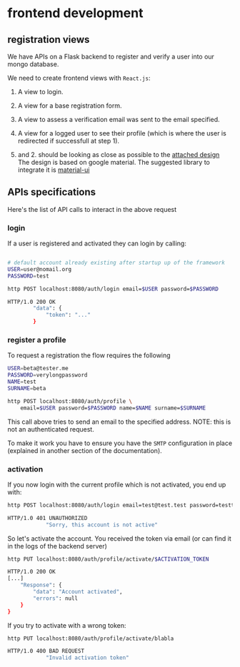 
# frontend development


## registration views

We have APIs on a Flask backend to register and verify a user into our mongo database.

We need to create frontend views with `React.js`:
1. A view to login.
2. A view for a base registration form.
3. A view to assess a verification email was sent to the email specified.
4. A view for a logged user to see their profile (which is where the user is redirected if successfull at step 1). 

1. and 2. should be looking as close as possible to  the [attached design](https://github.com/pdonorio/proof-frontend-assignment/blob/master/data/images/login_design.png)
The design is based on google material.
The suggested library to integrate it is [material-ui](LINKTOADD)


## APIs specifications

Here's the list of API calls to interact in the above request

### login

If a user is registered and activated they can login by calling:
```bash

# default account already existing after startup up of the framework
USER=user@nomail.org
PASSWORD=test

http POST localhost:8080/auth/login email=$USER password=$PASSWORD

HTTP/1.0 200 OK
        "data": {
            "token": "..."
        }
```


### register a profile

To request a registration the flow requires the following
```bash
USER=beta@tester.me
PASSWORD=verylongpassword
NAME=test
SURNAME=beta

http POST localhost:8080/auth/profile \
    email=$USER password=$PASSWORD name=$NAME surname=$SURNAME
```

This call above tries to send an email to the specified address.
NOTE: this is not an authenticated request.

To make it work you have to ensure you have the `SMTP` configuration in place
(explained in another section of the documentation).


### activation

If you now login with the current profile which is not activated, you end up with:
```bash
http POST localhost:8080/auth/login email=test@test.test password=testtest

HTTP/1.0 401 UNAUTHORIZED
            "Sorry, this account is not active"
```

So let's activate the account. You received the token via email
(or can find it in the logs of the backend server)

```bash
http PUT localhost:8080/auth/profile/activate/$ACTIVATION_TOKEN

HTTP/1.0 200 OK
[...]
    "Response": {
        "data": "Account activated",
        "errors": null
    }
}
```

If you try to activate with a wrong token:
```bash
http PUT localhost:8080/auth/profile/activate/blabla

HTTP/1.0 400 BAD REQUEST
            "Invalid activation token"
```
